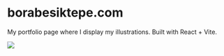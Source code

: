 # borabesiktepe.com
My portfolio page where I display my illustrations. Built with React + Vite.

![](https://i.imgur.com/2jyjiHl.png)
